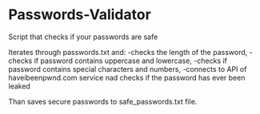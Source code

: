 # Passwords-Validator

Script that checks if your passwords are safe

Iterates through passwords.txt and: -checks the length of the password,
-checks if password contains uppercase and lowercase,
-checks if password contains special characters and numbers,
-connects to API of haveibeenpwnd.com service nad checks if the password has ever been leaked

Than saves secure passwords to safe_passwords.txt file.

